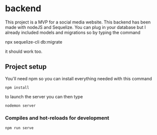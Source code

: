 # backend

This project is a MVP for a social media website.
This backend has been made with nodeJS and Sequelize. You can plug in your database but I already included models and migrations so by typing the command 

npx sequelize-cli db:migrate

it should work too.


## Project setup
You'll need npm so you can install everything needed with this command
```
npm install
```
to launch the server you can then type
```
nodemon server
```

### Compiles and hot-reloads for development
```
npm run serve
```
